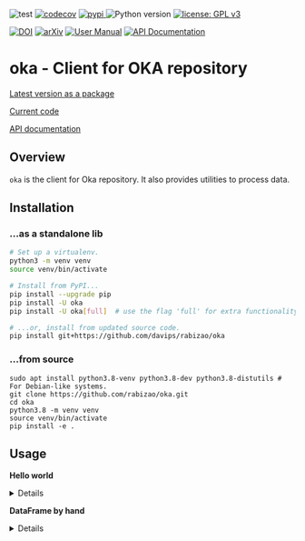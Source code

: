 ![test](https://github.com/rabizao/oka/workflows/test/badge.svg)
[![codecov](https://codecov.io/gh/rabizao/oka/branch/main/graph/badge.svg)](https://codecov.io/gh/davips/garoupa)
<a href="https://pypi.org/project/oka">
<img src="https://img.shields.io/pypi/v/oka.svg?label=release&color=blue&style=flat-square" alt="pypi">
</a>
![Python version](https://img.shields.io/badge/python-3.8%20%7C%203.9-blue.svg)
[![license: GPL v3](https://img.shields.io/badge/License-GPLv3-blue.svg)](https://www.gnu.org/licenses/gpl-3.0)

[![DOI](https://zenodo.org/badge/DOI/10.5281/zenodo.5501845.svg)](https://doi.org/10.5281/zenodo.5501845)
[![arXiv](https://img.shields.io/badge/arXiv-2109.06028-b31b1b.svg?style=flat-square)](https://arxiv.org/abs/2109.06028)
[![User Manual](https://img.shields.io/badge/doc-user%20manual-a0a0a0.svg)](https://rabizao.github.io/oka)
[![API Documentation](https://img.shields.io/badge/doc-API%20%28auto%29-a0a0a0.svg)](https://rabizao.github.io/oka/api)

# oka - Client for OKA repository
[Latest version as a package](https://pypi.org/project/oka)

[Current code](https://github.com/rabizao/oka)

[API documentation](https://rabizao.github.io/oka/api)

## Overview
`oka` is the client for Oka repository.
It also provides utilities to process data.

## Installation
### ...as a standalone lib
```bash
# Set up a virtualenv. 
python3 -m venv venv
source venv/bin/activate

# Install from PyPI...
pip install --upgrade pip
pip install -U oka
pip install -U oka[full]  # use the flag 'full' for extra functionality (recommended)

# ...or, install from updated source code.
pip install git+https://github.com/davips/rabizao/oka
```
    
### ...from source
    sudo apt install python3.8-venv python3.8-dev python3.8-distutils # For Debian-like systems.
    git clone https://github.com/rabizao/oka.git
    cd oka
    python3.8 -m venv venv
    source venv/bin/activate
    pip install -e .

## Usage






**Hello world**
<details>
<p>

```python3
from oka import Oka, generate_token, toy_df

# Create a pandas dataframe.
df = toy_df()
print(df.head())
"""
   attr1  attr2  class
0    5.1    6.4      0
1    1.1    2.5      1
2    6.1    3.6      0
3    1.1    3.5      1
4    3.1    2.5      0
"""
```

```python3

# Login.
token = generate_token("http://localhost:5000")
client = Oka(token, "http://localhost:5000")

# Store.
id = client.send(df)

# Store again.
id = client.send(df)
"""
Content already stored for id iJ_e4463c51904e9efb800533d25082af2a7bf77
"""

# Fetch.
df = client.get(id)

print(df.head())
"""
   attr1  attr2  class
0    5.1    6.4      0
1    1.1    2.5      1
2    6.1    3.6      0
3    1.1    3.5      1
4    3.1    2.5      0
"""
```

</p>
</details>









**DataFrame by hand**
<details>
<p>

```python3
import pandas as pd
from oka import Oka, generate_token

# Create a pandas dataframe.
df = pd.DataFrame(
    [[1, 2, "+"],
     [3, 4, "-"]],
    index=["row 1", "row 2"],
    columns=["col 1", "col 2", "class"],
)
print(df.head())
"""
       col 1  col 2 class
row 1      1      2     +
row 2      3      4     -
"""
```

```python3

# Login.
token = generate_token("http://localhost:5000")
client = Oka(token, "http://localhost:5000")

# Store.
id = client.send(df)

# Store again.
id = client.send(df)
"""
Content already stored for id f7_6b9deafec2562edde56bfdc573b336b55cb16
"""

# Fetch.
df = client.get(id)

print(df.head())
"""
       col 1  col 2 class
row 1      1      2     +
row 2      3      4     -
"""
```






<<mlworkflow>>







## More info
Aside from the papers on [identification](https://arxiv.org/abs/2109.06028)
and on [similarity (not ready yet)](https://), the [PyPI package](https://pypi.org/project/oka) 
and [GitHub repository](https://github.com/davips/rabizao/oka), 
<!-- one can find more information, at a higher level application perspective,  -->
A lower level perspective is provided in the [API documentation](https://rabizao.github.io/oka).



## Grants
This work was supported by Fapesp under supervision of
Prof. André C. P. L. F. de Carvalho at CEPID-CeMEAI (Grants 2013/07375-0 – 2019/01735-0).

.>>>>>>>>> outros <<<<<<<<<<<.
